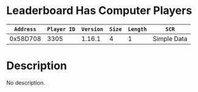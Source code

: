 # Leaderboard Has Computer Players

| `Address` | `Player ID` | `Version` | `Size` | `Length` | `SCR` |
| ---------- | ----------- | --------- | ------ | -------- | ---- |
| 0x58D708 | 3305 | 1.16.1 | 4 | 1 | Simple Data |

# Description

No description.